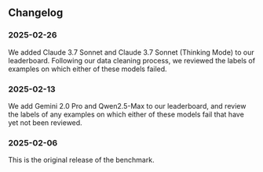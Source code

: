 ## Changelog

### 2025-02-26

We added Claude 3.7 Sonnet and Claude 3.7 Sonnet (Thinking Mode) to our leaderboard. Following our data cleaning process, we reviewed the labels of examples on which either of these models failed.

### 2025-02-13

We add Gemini 2.0 Pro and Qwen2.5-Max to our leaderboard, and review the labels of any examples on which either of these models fail that have yet not been reviewed.

### 2025-02-06

This is the original release of the benchmark.
